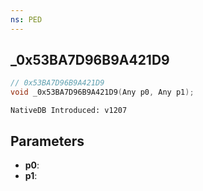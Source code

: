 ```yaml
---
ns: PED
---
```

## _0x53BA7D96B9A421D9

```c
// 0x53BA7D96B9A421D9
void _0x53BA7D96B9A421D9(Any p0, Any p1);
```

```
NativeDB Introduced: v1207
```

## Parameters
* **p0**:
* **p1**:
